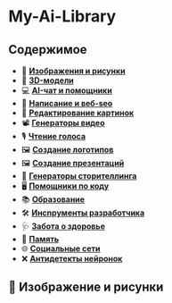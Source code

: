 # My-Ai-Library

## Содержимое

- :art: **[Изображения и рисунки](#art-изображение-и-рисунки)**
- :crystal_ball: **[3D-модели](#art-изображение-и-рисунки)**
- :computer: **[AI-чат и помощники](#computer-ai-chat--assistants)**
- :memo: **[Написание и веб-seo](#memo-writing--web-seo)**
- :camera_flash: **[Редактирование картинок](#camera_flash-image-editing)** 
- :film_projector: **[Генераторы видео](#film_projector-video-generators)** 
- :studio_microphone: **[Чтение голоса](#studio_microphone-voice-reading)**
- :framed_picture: **[Создание логотипов](#framed_picture-logo-creation)**
- :framed_picture: **[Создание презентаций](#framed_picture-logo-creation)**
- :open_book: **[Генераторы сторителлинга](#open_book-storytelling-generators)**
- :desktop_computer: **[Помощники по коду](#desktop_computer-code-assistants)**
- :books: **[Образование](#books-education)**
- :hammer_and_wrench: **[Инcnрументы разработчика](#hammer_and_wrench-developer-tools)**
- :stethoscope: **[Забота о здоровье](#stethoscope-healthcare)**
- :brain: **[Память](#brain-memory)**
- :globe_with_meridians: **[Социальные сети](#globe_with_meridians-social-networks)**
- :x: **[Антидетекты нейронок](#globe_with_meridians-social-networks)**

## :art: Изображение и рисунки
